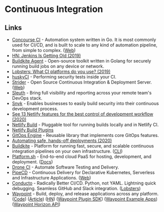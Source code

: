 # Continuous Integration

## Links

- [Concourse CI](https://github.com/concourse/concourse) - Automation system written in Go. It is most commonly used for CI/CD, and is built to scale to any kind of automation pipeline, from simple to complex. ([Web](https://concourse-ci.org/))
- [HN: Jenkins Is Getting Old (2019)](https://news.ycombinator.com/item?id=19781251)
- [Buildkite Agent](https://github.com/buildkite/agent) - Open-source toolkit written in Golang for securely running build jobs on any device or network.
- [Lobsters: What CI platforms do you use? (2019)](https://lobste.rs/s/5j4vij/what_ci_platforms_do_you_use)
- [huskyCI](https://github.com/globocom/huskyCI) - Performing security tests inside your CI.
- [Strider](https://github.com/Strider-CD/strider) - Open Source Continuous Integration & Deployment Server. ([Web](http://strider-cd.github.io/))
- [Sleuth](https://www.sleuth.io/) - Bring full visibility and reporting across your remote team's DevOps stack.
- [Snyk](https://snyk.io/) - Enables businesses to easily build security into their continuous development process.
- [See 13 Netlify features for the best control of development workflow (2020)](https://www.netlify.com/blog/2020/05/12/see-13-netlify-features-for-the-best-control-of-development-workflow/)
- [Netlify Build](https://github.com/netlify/build) - Pluggable tool for running builds locally and in Netlify CI.
- [Netlify Build Plugins](https://github.com/netlify/plugins)
- [GitOps Engine](https://github.com/argoproj/gitops-engine) - Reusable library that implements core GitOps features.
- [Automating safe, hands-off deployments (2020)](https://aws.amazon.com/builders-library/automating-safe-hands-off-deployments/)
- [Buildkite](https://buildkite.com/) - Platform for running fast, secure, and scalable continuous integration pipelines on your own infrastructure. ([CLI](https://github.com/buildkite/cli))
- [Platform.sh](https://platform.sh/) - End-to-end cloud PaaS for hosting, development, and deployment. ([Docs](https://docs.platform.sh/))
- [Drone CI](https://drone.io/) - Automate Software Testing and Delivery.
- [PipeCD](https://github.com/pipe-cd/pipe) - Continuous Delivery for Declarative Kubernetes, Serverless and Infrastructure Applications. ([Web](https://pipecd.dev/))
- [Conducto](https://www.conducto.com/) - Radically Better CI/CD. Python, not YAML. Lightning quick debugging. Seamless GitHub and Slack integration. ([Lobsters](https://lobste.rs/s/dx53xy/conducto_next_gen_ci_cd_python_not_yaml))
- [Waypoint](https://www.waypointproject.io/) - Build, deploy, and release applications across any platform. ([Code](https://github.com/hashicorp/waypoint)) ([Article](https://www.hashicorp.com/blog/announcing-waypoint)) ([HN](https://news.ycombinator.com/item?id=24790055)) ([Waypoint Plugin SDK](https://github.com/hashicorp/waypoint-plugin-sdk)) ([Waypoint Example Apps](https://github.com/hashicorp/waypoint-examples)) ([Waypoint Horizon API](https://github.com/hashicorp/waypoint-hzn))
